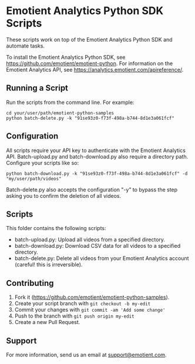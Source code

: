 # Emotient Analytics Python SDK Scripts

These scripts work on top of the Emotient Analytics Python SDK and automate tasks. 

To install the Emotient Analytics Python SDK, see <https://github.com/emotient/emotient-python>.  For information on the Emotient Analytics API, see <https://analytics.emotient.com/apireference/>.


## Running a Script

Run the scripts from the command line. For example:


```
cd your/user/path/emotient-python-samples
python batch-delete.py -k "91se93z0-f73f-498a-b744-8d1e3a061fcf"
```
## Configuration
All scripts require your API key to authenticate with the Emotient Analytics API. Batch-upload.py and batch-download.py also require a directory path. Configure your scripts like so:

```
python batch-download.py -k "91se93z0-f73f-498a-b744-8d1e3a061fcf" -d "my/user/path/videos"
```

Batch-delete.py also accepts the configuration "-y" to bypass the step asking you to confirm the deletion of all videos.


## Scripts
This folder contains the following scripts:

* batch-upload.py: Upload all videos from a specified directory.
* batch-download.py: Download CSV data for all videos to a specified directory. 
* batch-delete.py: Delete all videos from your Emotient Analytics account (careful! this is irreversible).

## Contributing
1. Fork it (<https://github.com/emotient/emotient-python-samples>).
2. Create your script branch with `git checkout -b my-edit`
3. Commit your changes with `git commit -am 'Add some change'`
4. Push to the branch with `git push origin my-edit`
5. Create a new Pull Request.

## Support

For more information, send us an email at <support@emotient.com>.